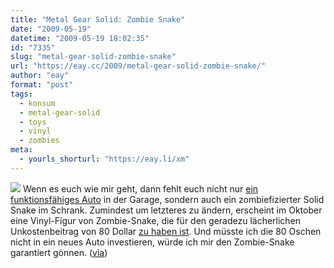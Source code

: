 ```yaml
---
title: "Metal Gear Solid: Zombie Snake"
date: "2009-05-19"
datetime: "2009-05-19 18:02:35"
id: "7335"
slug: "metal-gear-solid-zombie-snake"
url: "https://eay.cc/2009/metal-gear-solid-zombie-snake/"
author: "eay"
format: "post"
tags:
  - konsum
  - metal-gear-solid
  - toys
  - vinyl
  - zombies
meta:
  - yourls_shorturl: "https://eay.li/xm"
---
```


![](https://eay.cc/uploads/2009/zombiesolid.jpg) Wenn es euch wie mir geht, dann fehlt euch nicht nur [ein funktionsfähiges Auto](http://search.twitter.com/search?q=auto+OR+totalschaden+from%3AEay) in der Garage, sondern auch ein zombiefizierter Solid Snake im Schrank. Zumindest um letzteres zu ändern, erscheint im Oktober eine Vinyl-Figur von Zombie-Snake, die für den geradezu lächerlichen Unkostenbeitrag von 80 Dollar [zu haben ist](http://www.entertainmentearth.com/prodinfo.asp?number=DC88129). Und müsste ich die 80 Oschen nicht in ein neues Auto investieren, würde ich mir den Zombie-Snake garantiert gönnen. ([via](http://blog.newsarama.com/2009/05/19/solid-snake-liquid-snake-rotting-snake/))
